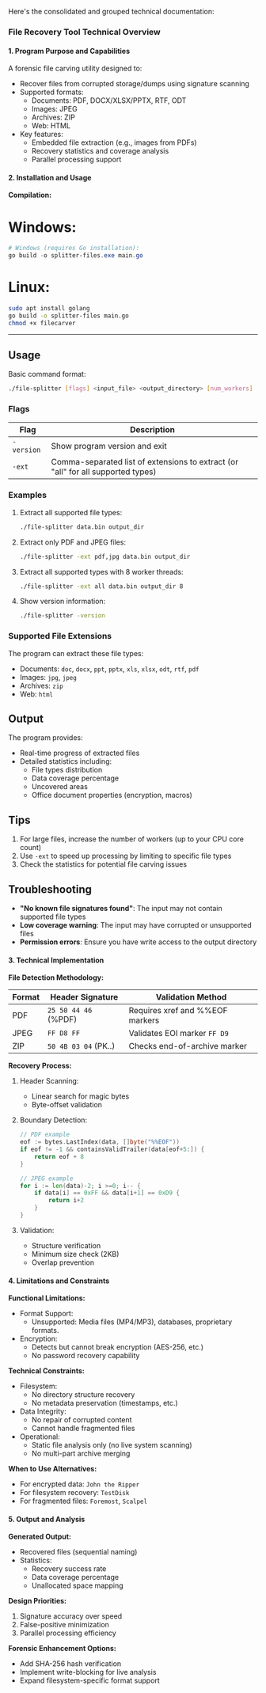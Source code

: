 Here's the consolidated and grouped technical documentation:

### File Recovery Tool Technical Overview

#### 1. Program Purpose and Capabilities
A forensic file carving utility designed to:
- Recover files from corrupted storage/dumps using signature scanning
- Supported formats:
  - Documents: PDF, DOCX/XLSX/PPTX, RTF, ODT
  - Images: JPEG
  - Archives: ZIP
  - Web: HTML
- Key features:
  - Embedded file extraction (e.g., images from PDFs)
  - Recovery statistics and coverage analysis
  - Parallel processing support

#### 2. Installation and Usage

**Compilation:**
# Windows:
```powershell
# Windows (requires Go installation):
go build -o splitter-files.exe main.go
```

# Linux:
```bash
sudo apt install golang
go build -o splitter-files main.go
chmod +x filecarver
```

---

## Usage
Basic command format:
```bash
./file-splitter [flags] <input_file> <output_directory> [num_workers]
```

### Flags
| Flag        | Description                                      |
|-------------|--------------------------------------------------|
| `-version`  | Show program version and exit                    |
| `-ext`      | Comma-separated list of extensions to extract (or "all" for all supported types) |

### Examples

1. Extract all supported file types:
   ```bash
   ./file-splitter data.bin output_dir
   ```

2. Extract only PDF and JPEG files:
   ```bash
   ./file-splitter -ext pdf,jpg data.bin output_dir
   ```

3. Extract all supported types with 8 worker threads:
   ```bash
   ./file-splitter -ext all data.bin output_dir 8
   ```

4. Show version information:
   ```bash
   ./file-splitter -version
   ```

### Supported File Extensions
The program can extract these file types:
- Documents: `doc`, `docx`, `ppt`, `pptx`, `xls`, `xlsx`, `odt`, `rtf`, `pdf`
- Images: `jpg`, `jpeg`
- Archives: `zip`
- Web: `html`

## Output
The program provides:
- Real-time progress of extracted files
- Detailed statistics including:
  - File types distribution
  - Data coverage percentage
  - Uncovered areas
  - Office document properties (encryption, macros)

## Tips
1. For large files, increase the number of workers (up to your CPU core count)
2. Use `-ext` to speed up processing by limiting to specific file types
3. Check the statistics for potential file carving issues

## Troubleshooting
- **"No known file signatures found"**: The input may not contain supported file types
- **Low coverage warning**: The input may have corrupted or unsupported files
- **Permission errors**: Ensure you have write access to the output directory


#### 3. Technical Implementation

**File Detection Methodology:**

| Format  | Header Signature       | Validation Method               |
|---------|------------------------|---------------------------------|
| PDF     | `25 50 44 46` (%PDF)   | Requires xref and %%EOF markers |
| JPEG    | `FF D8 FF`             | Validates EOI marker `FF D9`    |
| ZIP     | `50 4B 03 04` (PK..)   | Checks end-of-archive marker    |

**Recovery Process:**
1. Header Scanning:
   - Linear search for magic bytes
   - Byte-offset validation

2. Boundary Detection:
   ```go
   // PDF example
   eof := bytes.LastIndex(data, []byte("%%EOF"))
   if eof != -1 && containsValidTrailer(data[eof+5:]) {
       return eof + 8
   }
   
   // JPEG example
   for i := len(data)-2; i >=0; i-- {
       if data[i] == 0xFF && data[i+1] == 0xD9 {
           return i+2
       }
   }
   ```

3. Validation:
   - Structure verification
   - Minimum size check (2KB)
   - Overlap prevention

#### 4. Limitations and Constraints

**Functional Limitations:**
- Format Support:
  - Unsupported: Media files (MP4/MP3), databases, proprietary formats.
- Encryption:
  - Detects but cannot break encryption (AES-256, etc.)
  - No password recovery capability

**Technical Constraints:**
- Filesystem:
  - No directory structure recovery
  - No metadata preservation (timestamps, etc.)
- Data Integrity:
  - No repair of corrupted content
  - Cannot handle fragmented files
- Operational:
  - Static file analysis only (no live system scanning)
  - No multi-part archive merging

**When to Use Alternatives:**
- For encrypted data: `John the Ripper`
- For filesystem recovery: `TestDisk`
- For fragmented files: `Foremost`, `Scalpel`

#### 5. Output and Analysis

**Generated Output:**
- Recovered files (sequential naming)
- Statistics:
  - Recovery success rate
  - Data coverage percentage
  - Unallocated space mapping

**Design Priorities:**
1. Signature accuracy over speed
2. False-positive minimization
3. Parallel processing efficiency

**Forensic Enhancement Options:**
- Add SHA-256 hash verification
- Implement write-blocking for live analysis
- Expand filesystem-specific format support

